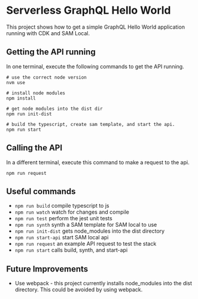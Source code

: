 # Serverless GraphQL Hello World

This project shows how to get a simple GraphQL Hello World application
running with CDK and SAM Local.

## Getting the API running

In one terminal, execute the following commands to get the API running.

```
# use the correct node version
nvm use

# install node modules
npm install

# get node modules into the dist dir
npm run init-dist

# build the typescript, create sam template, and start the api.
npm run start
```

## Calling the API

In a different terminal, execute this command to make a request to the api.

```
npm run request
```

## Useful commands

 * `npm run build`   compile typescript to js
 * `npm run watch`   watch for changes and compile
 * `npm run test`    perform the jest unit tests
 * `npm run synth`   synth a SAM template for SAM local to use
 * `npm run init-dist` gets node_modules into the dist directory
 * `npm run start-api` start SAM local api
 * `npm run request` an example API request to test the stack
 * `npm run start`   calls build, synth, and start-api

 ## Future Improvements

 - Use webpack - this project currently installs node_modules into the dist
                 directory.  This could be avoided by using webpack.
